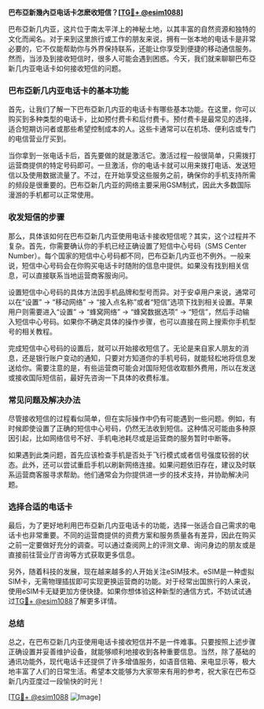 **巴布亞新幾內亞电话卡怎麽收短信？[[TG💪+ @esim1088](https://t.me/s/esim1088)]**

巴布亞新几内亚，这片位于南太平洋上的神秘土地，以其丰富的自然资源和独特的文化而闻名。对于来到这里旅行或工作的朋友来说，拥有一张本地的电话卡是非常必要的，它不仅能帮助你与外界保持联系，还能让你享受到便捷的移动通信服务。然而，当涉及到接收短信时，很多人可能会遇到困惑。今天，我们就来聊聊巴布亞新几内亚电话卡如何接收短信的问题。

### 巴布亞新几内亚电话卡的基本功能

首先，让我们了解一下巴布亞新几内亚的电话卡有哪些基本功能。在这里，你可以购买到多种类型的电话卡，比如预付费卡和后付费卡。预付费卡是最常见的选择，适合短期访问者或那些希望控制成本的人。这些卡通常可以在机场、便利店或专门的电信营业厅买到。

当你拿到一张电话卡后，首先要做的就是激活它。激活过程一般很简单，只需拨打运营商提供的特定号码即可。一旦激活，你的电话卡就可以用来拨打电话、发送短信以及使用数据流量了。不过，在开始享受这些服务之前，确保你的手机支持所需的频段是很重要的。巴布亞新几内亚的网络主要采用GSM制式，因此大多数国际漫游的手机都可以正常使用。

### 收发短信的步骤

那么，具体该如何在巴布亞新几内亚使用电话卡接收短信呢？其实，这个过程并不复杂。首先，你需要确认你的手机已经正确设置了短信中心号码（SMS Center Number）。每个国家的短信中心号码都不同，巴布亞新几内亚也不例外。一般来说，短信中心号码会在你购买电话卡时随附的信息中提供。如果没有找到相关信息，可以直接联系当地运营商客服询问。

设置短信中心号码的具体方法因手机品牌和型号而异。对于安卓用户来说，通常可以在“设置” -> “移动网络” -> “接入点名称”或者“短信”选项下找到相关设置。苹果用户则需要进入“设置” -> “蜂窝网络” -> “蜂窝数据选项” -> “短信”，然后手动输入短信中心号码。如果你不确定具体的操作步骤，也可以直接在网上搜索你手机型号的相关教程。

完成短信中心号码的设置后，就可以开始接收短信了。无论是来自家人朋友的消息，还是银行账户变动的通知，只要对方知道你的手机号码，就能轻松地将信息发送给你。需要注意的是，有些运营商可能会对国际短信收取额外费用，所以在发送或接收国际短信前，最好先咨询一下具体的收费标准。

### 常见问题及解决办法

尽管接收短信的过程看似简单，但在实际操作中仍有可能遇到一些问题。例如，有时候即使设置了正确的短信中心号码，仍然无法收到短信。这种情况可能由多种原因引起，比如网络信号不好、手机电池耗尽或是运营商的服务暂时中断等。

如果遇到此类问题，首先应该检查手机是否处于飞行模式或者信号强度较弱的状态。此外，还可以尝试重启手机以刷新网络连接。如果问题依旧存在，建议及时联系运营商客服寻求帮助。他们通常会为你提供进一步的技术支持，并协助解决问题。

### 选择合适的电话卡

最后，为了更好地利用巴布亞新几内亚电话卡的功能，选择一张适合自己需求的电话卡也非常重要。不同的运营商提供的资费方案和服务质量各有差异，因此在购买之前一定要做好充分的调查。可以通过查阅网上的评测文章、询问身边的朋友或是直接前往营业厅咨询等方式获取更多信息。

另外，随着科技的发展，现在越来越多的人开始关注eSIM技术。eSIM是一种虚拟SIM卡，无需物理插拔即可实现更换运营商的功能。对于经常出国旅行的人来说，使用eSIM卡无疑更加方便快捷。如果你想体验这种新型的通信方式，不妨试试通过[TG💪+ @esim1088](https://t.me/s/esim1088)了解更多详情。

### 总结

总之，在巴布亞新几内亚使用电话卡接收短信并不是一件难事。只要按照上述步骤正确设置并妥善维护设备，就能够顺利地接收到各种重要信息。当然，除了基础的通讯功能外，现代电话卡还提供了许多增值服务，如语音信箱、来电显示等，极大地丰富了人们的日常生活。希望本文能够为大家带来有用的参考，祝大家在巴布亞新几内亚度过一段愉快的时光！

[[TG💪+ @esim1088](https://t.me/s/esim1088) ![Image](https://i.postimg.cc/4NQfJmqS/Snipaste-2025-05-13-00-14-12.png)]